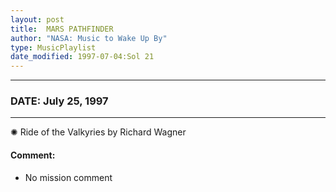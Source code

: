 ```yaml
---
layout: post
title:  MARS PATHFINDER
author: "NASA: Music to Wake Up By"
type: MusicPlaylist
date_modified: 1997-07-04:Sol 21
---
```


----
### DATE: July 25, 1997
----
✺ Ride of the Valkyries by Richard Wagner

#### Comment:
* No mission comment
